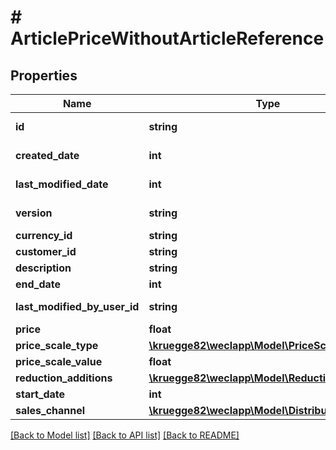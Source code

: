 # # ArticlePriceWithoutArticleReference

## Properties

Name | Type | Description | Notes
------------ | ------------- | ------------- | -------------
**id** | **string** |  | [optional] [readonly]
**created_date** | **int** |  | [optional] [readonly]
**last_modified_date** | **int** |  | [optional] [readonly]
**version** | **string** |  | [optional] [readonly]
**currency_id** | **string** |  | [optional]
**customer_id** | **string** |  | [optional]
**description** | **string** |  | [optional]
**end_date** | **int** |  | [optional]
**last_modified_by_user_id** | **string** |  | [optional] [readonly]
**price** | **float** |  | [optional]
**price_scale_type** | [**\kruegge82\weclapp\Model\PriceScaleType**](PriceScaleType.md) |  | [optional]
**price_scale_value** | **float** |  | [optional]
**reduction_additions** | [**\kruegge82\weclapp\Model\ReductionAddition[]**](ReductionAddition.md) |  | [optional]
**start_date** | **int** |  | [optional]
**sales_channel** | [**\kruegge82\weclapp\Model\DistributionChannel**](DistributionChannel.md) |  | [optional]

[[Back to Model list]](../../README.md#models) [[Back to API list]](../../README.md#endpoints) [[Back to README]](../../README.md)
